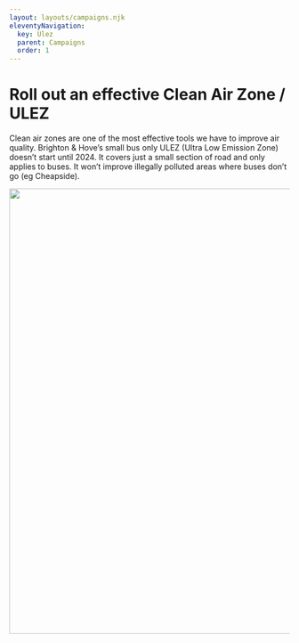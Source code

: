 ```yaml
---
layout: layouts/campaigns.njk
eleventyNavigation:
  key: Ulez
  parent: Campaigns
  order: 1
---
```


# Roll out an effective Clean Air Zone / ULEZ

Clean air zones are one of the most effective tools we have to improve air quality.  Brighton & Hove’s small bus only ULEZ (Ultra Low Emission Zone) doesn’t start until 2024.  It covers just a small section of road and only applies to buses.  It won’t improve illegally polluted areas where buses don’t go (eg Cheapside).

<img src="{{ '/img/ulez.jpg' | url }}" width="800" />

